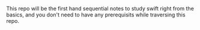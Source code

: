 This repo will be the first hand sequential notes to study swift right from the basics, and you don't need to have any prerequisits while traversing this repo.
